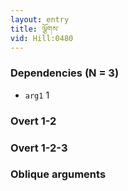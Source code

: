 ```yaml
---
layout: entry
title: ལྕོགས་
vid: Hill:0480
---
```

### Dependencies (N = 3)
* `arg1` 1


### Overt 1-2


### Overt 1-2-3


### Oblique arguments
